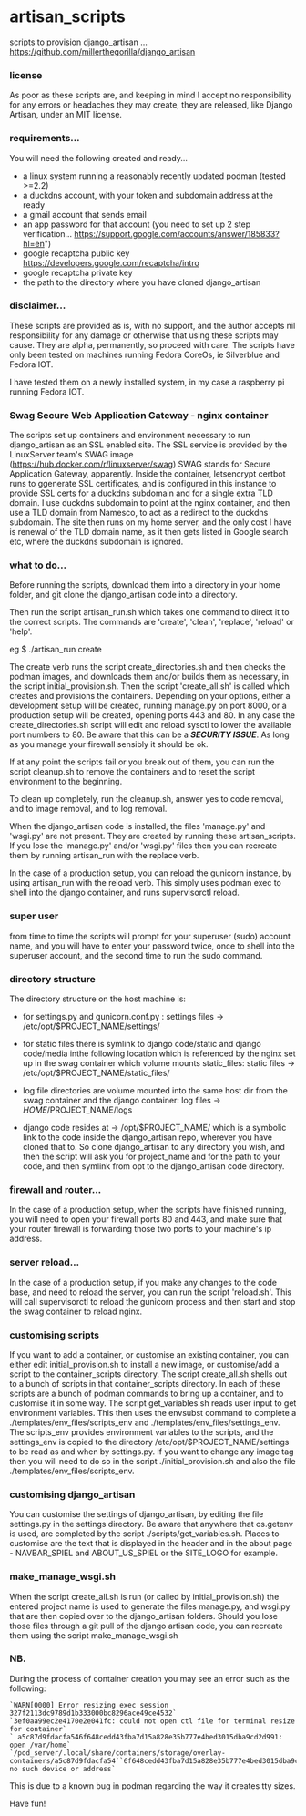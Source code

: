 # artisan_scripts
scripts to provision django_artisan ... https://github.com/millerthegorilla/django_artisan

### license
As poor as these scripts are, and keeping in mind I accept no responsibility for any errors or headaches they may create, they are released, like Django Artisan, under an MIT license.

### requirements...

You will need the following created and ready...
* a linux system running a reasonably recently updated podman (tested >=2.2)
* a duckdns account, with your token and subdomain address at the ready
* a gmail account that sends email
* an app password for that account (you need to set up 2 step verification... https://support.google.com/accounts/answer/185833?hl=en")
* google recaptcha public key   https://developers.google.com/recaptcha/intro
* google recaptcha private key
* the path to the directory where you have cloned django_artisan

### disclaimer...

These scripts are provided as is, with no support, and the author accepts nil responsibility for any damage or otherwise that using these scripts may cause.  They are alpha, permanently, so proceed with care.  The scripts have only been tested on machines running Fedora CoreOs, ie Silverblue and Fedora IOT.

I have tested them on a newly installed system, in my case a raspberry pi running Fedora IOT.

### Swag Secure Web Application Gateway - nginx container

The scripts set up containers and environment necessary to run django_artisan as an SSL enabled site.  The SSL service is provided by the LinuxServer team's SWAG image (https://hub.docker.com/r/linuxserver/swag) SWAG stands for Secure Application Gateway, apparently.  Inside the container, letsencrypt certbot runs to ggenerate SSL certificates, and is configured in this instance to provide SSL certs for a duckdns subdomain and for a single extra TLD domain.  I use duckdns subdomain to point at the nginx container, and then use a TLD domain from Namesco, to act as a redirect to the duckdns subdomain.  The site then runs on my home server, and the only cost I have is renewal of the TLD domain name, as it then gets listed in Google search etc, where the duckdns subdomain is ignored.

### what to do...

Before running the scripts, download them into a directory in your home folder, and git clone the django_artisan code into a directory.

Then run the script artisan_run.sh which takes one command to direct it to the correct scripts.
The commands are 'create', 'clean', 'replace', 'reload' or 'help'.

eg   $ ./artisan_run create

The create verb runs the script create_directories.sh and then checks the podman images, and downloads them and/or builds them as necessary, in the script initial_provision.sh.  Then the script 'create_all.sh' is called which creates and provisions the containers.  Depending on your options, either a development setup will be created, running manage.py on port 8000, or a production setup will be created, opening ports 443 and 80.  In any case the create_directories.sh script will edit and reload sysctl to lower the available port numbers to 80.  Be aware that this can be a ***SECURITY ISSUE***.  As long as you manage your firewall sensibly it should be ok.

If at any point the scripts fail or you break out of them, you can run the script cleanup.sh to remove the containers and to reset the script environment to the beginning.

To clean up completely, run the cleanup.sh, answer yes to code removal, and to image removal, and to log removal.

When the django_artisan code is installed, the files 'manage.py' and 'wsgi.py' are not present.  They are created by running these artisan_scripts.  If you lose the 'manage.py' and/or 'wsgi.py' files then you can recreate them by running artisan_run with the replace verb.

In the case of a production setup, you can reload the gunicorn instance, by using artisan_run with the reload verb.  This simply uses podman exec to shell into the django container, and runs supervisorctl reload. 

### super user

from time to time the scripts will prompt for your superuser (sudo) account name, and you will have to enter your password twice, once to shell into the superuser account, and the second time to run the sudo command.

### directory structure 

The directory structure on the host machine is:

* for settings.py and gunicorn.conf.py :
    settings files -> /etc/opt/$PROJECT_NAME/settings/
* for static files there is symlink to django code/static and django code/media inthe following location which is referenced by the nginx set up in the swag container which volume mounts static_files:
    static files -> /etc/opt/$PROJECT_NAME/static_files/
    
* log file directories are volume mounted into the same host dir from the swag container and the django container:
    log files -> $HOME/$PROJECT_NAME/logs

* django code resides at -> /opt/$PROJECT_NAME/ which is a symbolic link to the code inside the django_artisan repo, wherever you have cloned that to.  So clone django_artisan to any directory you wish, and then the script will ask you for project_name and for the path to your code, and then symlink from opt to the django_artisan code directory.

### firewall and router...

In the case of a production setup, when the scripts have finished running, you will need to open your firewall ports 80 and 443, and make sure that your router firewall is forwarding those two ports to your machine's ip address.

### server reload...

In the case of a production setup, if you make any changes to the code base, and need to reload the server, you can run the script 'reload.sh'.  This will call supervisorctl to reload the gunicorn process and then start and stop the swag container to reload nginx.

### customising scripts

If you want to add a container, or customise an existing container, you can either edit initial_provision.sh to install a new image, or customise/add a script to the container_scripts directory.
The script create_all.sh shells out to a bunch of scripts in that container_scripts directory.  In each of these scripts are a bunch of podman commands to bring up a container, and to customise it in some way.
The script get_variables.sh reads user input to get environment variables.  This then uses the envsubst command to complete a ./templates/env_files/scripts_env and ./templates/env_files/settings_env.
The scripts_env provides environment variables to the scripts, and the settings_env is copied to the directory /etc/opt/$PROJECT_NAME/settings to be read as and when by settings.py.
If you want to change any image tag then you will need to do so in the script ./initial_provision.sh and also the file ./templates/env_files/scripts_env.

### customising django_artisan

You can customise the settings of django_artisan, by editing the file settings.py in the settings directory.  Be aware that anywhere that os.getenv is used, are completed by the script ./scripts/get_variables.sh.   Places to customise are the text that is displayed in the header and in the about page - NAVBAR_SPIEL and ABOUT_US_SPIEL or the SITE_LOGO for example.

### make_manage_wsgi.sh

When the script create_all.sh is run (or called by initial_provision.sh) the entered project name is used to generate the files manage.py, and wsgi.py that are then copied over to the django_artisan folders.   Should you lose those files through a git pull of the django artisan code, you can recreate them using the script make_manage_wsgi.sh

### NB.

During the process of container creation you may see an error such as the following:
```
`WARN[0000] Error resizing exec session 327f2113dc9789d1b333000bc8296ace49ce4532`
`3ef0aa99ec2e4170e2e041fc: could not open ctl file for terminal resize for container`
` a5c87d9fdacfa546f648cedd43fba7d15a828e35b777e4bed3015dba9cd2d991: open /var/home`
`/pod_server/.local/share/containers/storage/overlay-containers/a5c87d9fdacfa54``6f648cedd43fba7d15a828e35b777e4bed3015dba9cd2d991/userdata/327f2113dc9789d1b33``3000bc8296ace49ce45323ef0aa99ec2e4170e2e041fc/ctl: no such device or address` 
```
This is due to a known bug in podman regarding the way it creates tty sizes.

Have fun!
